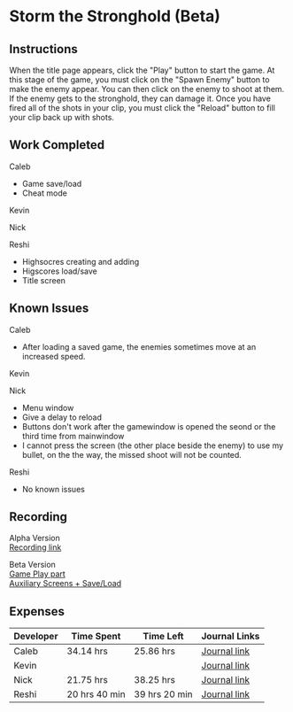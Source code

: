 # Storm the Stronghold (Beta)
## Instructions
When the title page appears, click the "Play" button to start the game. At this stage of the game, you must click on the "Spawn Enemy" button to make the enemy appear. You can then click on the enemy to shoot at them. If the enemy gets to the stronghold, they can damage it. Once you have fired all of the shots in your clip, you must click the "Reload" button to fill your clip back up with shots. 

## Work Completed
Caleb
* Game save/load 
* Cheat mode

Kevin

Nick

Reshi

* Highsocres creating and adding
* Higscores  load/save
* Title screen
## Known Issues
Caleb
* After loading a saved game, the enemies sometimes move at an increased speed. 

Kevin

Nick

* Menu window
* Give a delay to reload
* Buttons don't work after the gamewindow is opened the seond or the third time from mainwindow
* I cannot press the screen (the other place beside the enemy) to use my bullet, on the the way, the missed shoot will not be counted.

Reshi

* No known issues

## Recording
Alpha Version      
[Recording link](https://drive.google.com/open?id=1CW5kdHxV4GoX-Ov_sJSzhnEn91TZ-8OM)            

Beta Version             
[Game Play part](https://drive.google.com/open?id=1emwS6CGHS-1hhpVmmjVIZw2zWpDBjXjN)        
[Auxiliary Screens + Save/Load](https://bju.hosted.panopto.com/Panopto/Pages/Viewer.aspx?id=6aedb9b7-b66f-42d7-947e-aba9003509a8)


## Expenses
Developer|Time Spent|Time Left|Journal Links                                                     
---------|----------|---------|--------------
|Caleb|34.14 hrs|25.86 hrs|[Journal link](https://github.com/stormthebuilding/sixtyhours/wiki/NguyenJournal)
|Kevin|   | |[Journal link](https://github.com/stormthebuilding/sixtyhours/wiki/HansenJournal)
|Nick| 21.75 hrs | 38.25 hrs |[Journal link](https://github.com/stormthebuilding/sixtyhours/wiki/NickJournal)
|Reshi|20 hrs 40 min | 39 hrs 20 min|[Journal link](https://github.com/stormthebuilding/sixtyhours/wiki/ReshiJournal)
